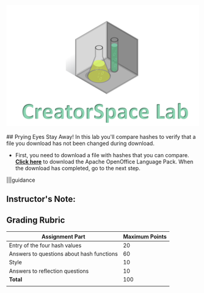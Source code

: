 

<figure class="snippetimg" style="margin: 0 auto;width:100%">
  <img src=".guides/img/LabIntro.PNG">
  </figure>
  
<br>
## Prying Eyes Stay Away!
In this lab you'll compare hashes to verify that a file you download has not been changed during download.


- First, you need to download a file with hashes that you can compare. **[Click here](https://sourceforge.net/projects/openofficeorg.mirror/files/4.1.3/binaries/en-US/Apache_OpenOffice_4.1.3_Win_x86_langpack_en-US.exe/download)** to download the Apache OpenOffice Language Pack. When the download has completed, go to the next step.

|||guidance
## Instructor's Note:
## Grading Rubric
Assignment Part | Maximum Points
------------ | -------------
Entry of the four hash values| 20
Answers to questions about hash functions |60
Style | 10
Answers to reflection questions | 10
**Total** | 100
|||


